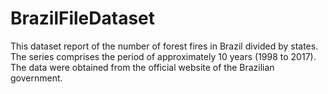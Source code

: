 # BrazilFileDataset
This dataset report of the number of forest fires in Brazil divided by states. The series comprises the period of approximately 10 years (1998 to 2017). The data were obtained from the official website of the Brazilian government.
